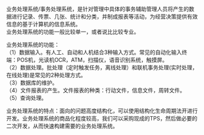 业务处理系统/事务处理系统，是针对管理中具体的事务辅助管理人员将产生的数据进行记录、传票、几张、统计和分类，并制成报表等活动，为经营决策提供有效信息的基于计算机的信息系统。  
业务处理系统的功能一般比较单一，或者说比比较专业。  


业务处理系统的功能：  
（1）数据输入。有人工、自动和人机结合3种输入方式。常见的自动化输入终端：POS机，光读机OCR，ATM，扫描仪，语音识别系统，触摸屏。    
（2）数据处理。批处理（定时触发任务，离线处理）和联机事务处理(实时处理，在线处理)是常见的2种处理方式。  
（3）数据库的维护。  
（4）文件报表的产生。文件报表的种类：行动文件，信息文件，周转文件。  
（5）查询处理。  

业务处理系统的特点：面向的问题高度结构化，可以使用结构化生命周期法开进行开发。业务处理系统的商品化程度较高，我们可以采购现成的TPS，然后做必要的二次开发，从而快速构建需要的业务处理系统。


